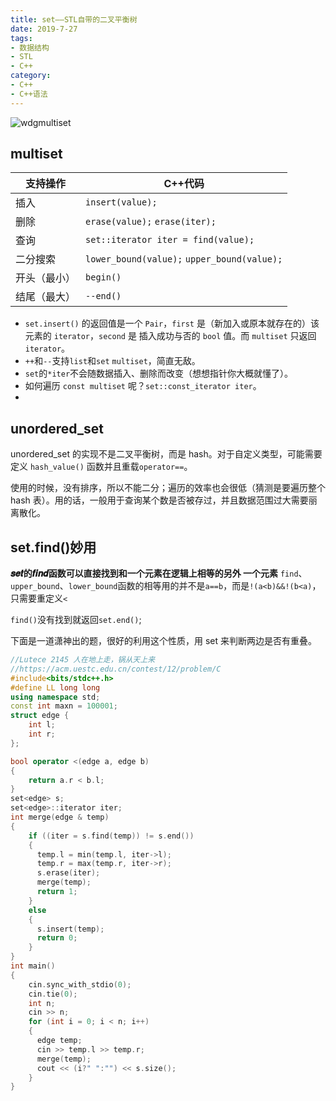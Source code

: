 ```yaml
---
title: set——STL自带的二叉平衡树
date: 2019-7-27
tags:
- 数据结构
- STL
- C++
category:
- C++
- C++语法
---
```


![wdgmultiset](/img/wdgmultiset.jfif)

## multiset

支持操作|C++代码
-|-
插入|`insert(value);`
删除|`erase(value);` `erase(iter);`
查询|`set::iterator iter = find(value);`
二分搜索|`lower_bound(value);` `upper_bound(value);`
开头（最小）|`begin()`
结尾（最大）|`--end()`

* `set.insert()` 的返回值是一个 `Pair`，`first` 是（新加入或原本就存在的）该元素的 `iterator`，`second` 是 插入成功与否的 `bool` 值。而 `multiset` 只返回 `iterator`。  
* `++`和`--`支持`list`和`set` `multiset`，简直无敌。  
* `set`的`*iter`不会随数据插入、删除而改变（想想指针你大概就懂了）。
* 如何遍历 `const multiset` 呢？`set::const_iterator iter`。
* 
## unordered_set

unordered_set 的实现不是二叉平衡树，而是 hash。对于自定义类型，可能需要定义 `hash_value()` 函数并且重载`operator==`。

使用的时候，没有排序，所以不能二分；遍历的效率也会很低（猜测是要遍历整个 hash 表）。用的话，一般用于查询某个数是否被存过，并且数据范围过大需要丽离散化。

## set.find()妙用

**𝒔𝒆𝒕的𝒇𝒊𝒏𝒅函数可以直接找到和一个元素在逻辑上相等的另外 一个元素**
`find`、`upper_bound`、`lower_bound`函数的相等用的并不是`a==b`，而是`!(a<b)&&!(b<a)`，只需要重定义`<`

`find()`没有找到就返回`set.end()`;

下面是一道潇神出的题，很好的利用这个性质，用 set 来判断两边是否有重叠。

```c++
//Lutece 2145 人在地上走，锅从天上来
//https://acm.uestc.edu.cn/contest/12/problem/C
#include<bits/stdc++.h>
#define LL long long
using namespace std;
const int maxn = 100001;
struct edge {
    int l;
    int r;
};

bool operator <(edge a, edge b)
{
    return a.r < b.l;
}
set<edge> s;
set<edge>::iterator iter;
int merge(edge & temp)
{
    if ((iter = s.find(temp)) != s.end())
    {
      temp.l = min(temp.l, iter->l);
      temp.r = max(temp.r, iter->r);
      s.erase(iter);
      merge(temp);
      return 1;
    }
    else
    {
      s.insert(temp);
      return 0;
    }
}
int main()
{
    cin.sync_with_stdio(0);
    cin.tie(0);
    int n;
    cin >> n;
    for (int i = 0; i < n; i++)
    {
      edge temp;
      cin >> temp.l >> temp.r;
      merge(temp);
      cout << (i?" ":"") << s.size();
    }
}
```
